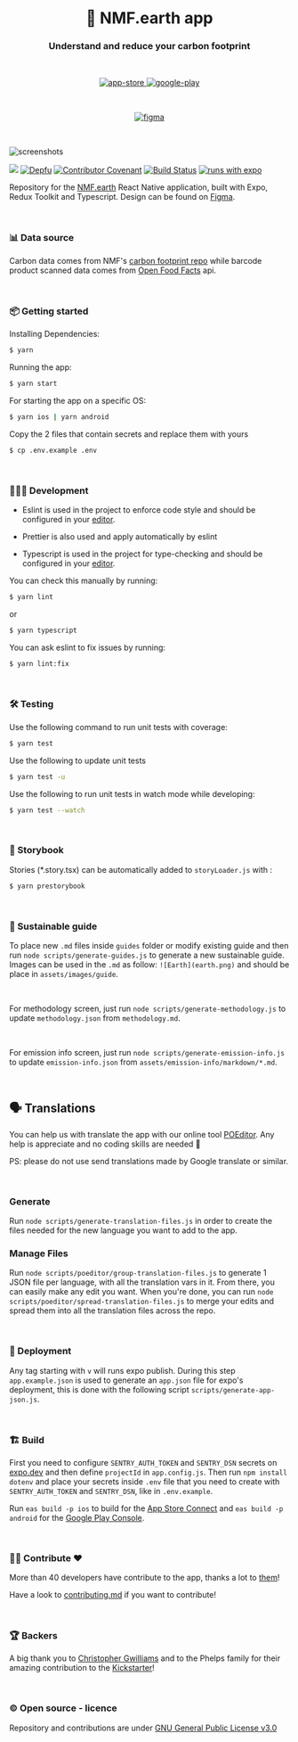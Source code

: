 <h1 align="center">🌱 NMF.earth app</h1>
<h3 align="center">Understand and reduce your carbon footprint</h3>

<br />

<p align="center">
  <a href="https://apps.apple.com/us/app/nmf-earth/id1494561829">
    <img alt="app-store" src="https://github.com/NotMyFaultEarth/nmf-app/blob/main/app-store.png" />
  </a>
  <a href="https://play.google.com/store/apps/details?id=nmf.earth">
    <img alt="google-play" src="https://github.com/NotMyFaultEarth/nmf-app/blob/main/play-store.png" />
  </a>
</p>

<br />

<p align="center">
  <a href="https://www.figma.com/community/file/967052407514062912">
    <img alt="figma" src="https://github.com/NotMyFaultEarth/nmf-app/blob/main/figma.png" />
  </a>
</p>

<br />

![screenshots](https://github.com/NotMyFaultEarth/nmf-app/blob/main/app-preview.png)

![](https://github.com/NMF-earth/nmf-app/workflows/Test%20CI/badge.svg)
[![Depfu](https://badges.depfu.com/badges/f3b06c819202baf2a14b3241cbf249c9/overview.svg)](https://depfu.com/repos/github/NotMyFaultEarth/nmf-app?project_id=10243)
[![Contributor Covenant](https://img.shields.io/badge/Contributor%20Covenant-v2.0%20adopted-ff69b4.svg)](code_of_conduct.md)
[![Build Status](https://img.shields.io/static/v1.svg?label=CSL&message=software%20against%20climate%20change&color=green?style=flat&logo=github)](https://github.com/climate-strike/license)
[![runs with expo](https://img.shields.io/badge/Runs%20with%20Expo-000.svg?style=flat-square&logo=EXPO&labelColor=f3f3f3&logoColor=000)](https://expo.io/)

Repository for the [NMF.earth](https://nmf.earth/) React Native application, built with Expo, Redux Toolkit and Typescript.
Design can be found on [Figma](https://www.figma.com/community/file/967052407514062912).

<br />

### 📊 Data source

Carbon data comes from NMF's [carbon footprint repo](https://github.com/NMF-earth/carbon-footprint) while barcode product scanned data comes from [Open Food Facts](https://world.openfoodfacts.org/) api.

<br />

### 📦 Getting started

Installing Dependencies:

```bash
$ yarn
```

Running the app:

```bash
$ yarn start
```

For starting the app on a specific OS:

```bash
$ yarn ios | yarn android
```

Copy the 2 files that contain secrets and replace them with yours

```bash
$ cp .env.example .env
```

<br />

### 👩🏾‍💻 Development

- Eslint is used in the project to enforce code style and should be configured in your [editor](https://eslint.org/docs/user-guide/integrations).

- Prettier is also used and apply automatically by eslint

- Typescript is used in the project for type-checking and should be configured in your [editor](https://github.com/Microsoft/TypeScript/wiki/TypeScript-Editor-Support).

You can check this manually by running:

```bash
$ yarn lint
```

or

```bash
$ yarn typescript
```

You can ask eslint to fix issues by running:

```bash
$ yarn lint:fix
```

<br />

### 🛠 Testing

Use the following command to run unit tests with coverage:

```bash
$ yarn test
```

Use the following to update unit tests

```bash
$ yarn test -u
```

Use the following to run unit tests in watch mode while developing:

```bash
$ yarn test --watch
```

<br />

### 🎨 Storybook

Stories (\*.story.tsx) can be automatically added to `storyLoader.js` with :

```bash
$ yarn prestorybook
```

<br />

### 📗 Sustainable guide

To place new `.md` files inside `guides` folder or modify existing guide and then run `node scripts/generate-guides.js` to generate a new sustainable guide. Images can be used in the `.md` as follow: `![Earth](earth.png)` and should be place in `assets/images/guide`.

<br />

For methodology screen, just run `node scripts/generate-methodology.js` to update `methodology.json` from `methodology.md`.

<br />

For emission info screen, just run `node scripts/generate-emission-info.js` to update `emission-info.json` from `assets/emission-info/markdown/*.md`.

<br />

## 🗣 Translations

You can help us with translate the app with our online tool [POEditor](https://poeditor.com/join/project/0MbginCsWp). Any help is appreciate and no coding skills are needed 🤗

PS: please do not use send translations made by Google translate or similar.

<br />

### Generate

Run `node scripts/generate-translation-files.js` in order to create the files needed for the new language you want to add to the app.

### Manage Files

Run `node scripts/poeditor/group-translation-files.js` to generate 1 JSON file per language, with all the translation vars in it. From there, you can easily make any edit you want. When you're done, you can run `node scripts/poeditor/spread-translation-files.js` to merge your edits and spread them into all the translation files across the repo.

<br />

### 🚀 Deployment

Any tag starting with `v` will runs expo publish. During this step `app.example.json` is used to generate an `app.json` file for expo's deployment, this is done with the following script `scripts/generate-app-json.js`.

<br />

### 🏗 Build

First you need to configure `SENTRY_AUTH_TOKEN` and `SENTRY_DSN` secrets on [expo.dev](https://expo.dev/accounts/%5Baccount%5D/settings/secrets) and then define `projectId` in `app.config.js`. Then run `npm install dotenv` and place your secrets inside `.env` file that you need to create with `SENTRY_AUTH_TOKEN` and `SENTRY_DSN`, like in `.env.example`.

Run `eas build -p ios` to build for the [App Store Connect](https://appstoreconnect.apple.com) and `eas build -p android` for the [Google Play Console](https://play.google.com/console/developers).

<br />

### 👨‍💻 Contribute ❤️

More than 40 developers have contribute to the app, thanks a lot to [them](https://github.com/NMF-earth/nmf-app/graphs/contributors)!

Have a look to [contributing.md](https://github.com/NotMyFaultEarth/nmf-app/blob/main/contributing.md) if you want to contribute!

<br />

### 🏆 Backers

A big thank you to [Christopher Gwilliams](https://github.com/encima) and to the Phelps family for their amazing contribution to the [Kickstarter](https://www.kickstarter.com/projects/pierrebresson/not-my-fault)!

<br />

### ©️ Open source - licence

Repository and contributions are under [GNU General Public License v3.0](https://github.com/NotMyFaultEarth/nmf-app/blob/main/LICENSE)
